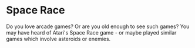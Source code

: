 # Space Race
Do you love arcade games? Or are you old enough to see such games?
You may have heard of Atari's Space Race game - or maybe played similar games which involve asteroids or enemies. 

